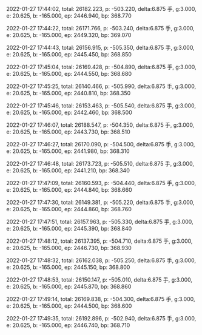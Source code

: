 2022-01-27 17:44:02, total: 26182.223, p: -503.220, delta:6.875 手, g:3.000, e: 20.625, b: -165.000, ep: 2446.940, bp: 368.770

2022-01-27 17:44:22, total: 26171.766, p: -503.240, delta:6.875 手, g:3.000, e: 20.625, b: -165.000, ep: 2449.320, bp: 369.070

2022-01-27 17:44:43, total: 26156.915, p: -505.350, delta:6.875 手, g:3.000, e: 20.625, b: -165.000, ep: 2445.450, bp: 368.850

2022-01-27 17:45:04, total: 26169.428, p: -504.890, delta:6.875 手, g:3.000, e: 20.625, b: -165.000, ep: 2444.550, bp: 368.680

2022-01-27 17:45:25, total: 26140.466, p: -505.990, delta:6.875 手, g:3.000, e: 20.625, b: -165.000, ep: 2440.810, bp: 368.350

2022-01-27 17:45:46, total: 26153.463, p: -505.540, delta:6.875 手, g:3.000, e: 20.625, b: -165.000, ep: 2442.460, bp: 368.500

2022-01-27 17:46:07, total: 26188.547, p: -504.350, delta:6.875 手, g:3.000, e: 20.625, b: -165.000, ep: 2443.730, bp: 368.510

2022-01-27 17:46:27, total: 26170.090, p: -504.500, delta:6.875 手, g:3.000, e: 20.625, b: -165.000, ep: 2441.980, bp: 368.310

2022-01-27 17:46:48, total: 26173.723, p: -505.510, delta:6.875 手, g:3.000, e: 20.625, b: -165.000, ep: 2441.210, bp: 368.340

2022-01-27 17:47:09, total: 26160.593, p: -504.440, delta:6.875 手, g:3.000, e: 20.625, b: -165.000, ep: 2444.840, bp: 368.660

2022-01-27 17:47:30, total: 26149.381, p: -505.220, delta:6.875 手, g:3.000, e: 20.625, b: -165.000, ep: 2444.860, bp: 368.760

2022-01-27 17:47:51, total: 26157.963, p: -505.330, delta:6.875 手, g:3.000, e: 20.625, b: -165.000, ep: 2445.390, bp: 368.840

2022-01-27 17:48:12, total: 26137.395, p: -504.710, delta:6.875 手, g:3.000, e: 20.625, b: -165.000, ep: 2446.730, bp: 368.930

2022-01-27 17:48:32, total: 26162.038, p: -505.250, delta:6.875 手, g:3.000, e: 20.625, b: -165.000, ep: 2445.150, bp: 368.800

2022-01-27 17:48:53, total: 26150.147, p: -505.010, delta:6.875 手, g:3.000, e: 20.625, b: -165.000, ep: 2445.870, bp: 368.860

2022-01-27 17:49:14, total: 26169.838, p: -504.300, delta:6.875 手, g:3.000, e: 20.625, b: -165.000, ep: 2444.500, bp: 368.600

2022-01-27 17:49:35, total: 26192.896, p: -502.940, delta:6.875 手, g:3.000, e: 20.625, b: -165.000, ep: 2446.740, bp: 368.710